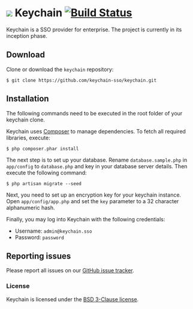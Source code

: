 # ![](https://avatars3.githubusercontent.com/u/7920184?s=32) Keychain [![Build Status](https://api.travis-ci.org/keychain-sso/keychain.svg)](https://travis-ci.org/keychain-sso/keychain)

Keychain is a SSO provider for enterprise. The project is currently in its inception phase.

## Download

Clone or download the `keychain` repository:

```
$ git clone https://github.com/keychain-sso/keychain.git
```

## Installation

The following commands need to be executed in the root folder of your keychain clone.

Keychain uses [Composer](https://getcomposer.org/) to manage dependencies. To fetch all required libraries, execute:
```
$ php composer.phar install
```

The next step is to set up your database. Rename `database.sample.php` in `app/config` to `database.php` and key in your database server details. Then execute the following command:
```
$ php artisan migrate --seed
```

Next, you need to set up an encryption key for your keychain instance. Open `app/config/app.php` and set the `key` parameter to a 32 character alphanumeric hash.

Finally, you may log into Keychain with the following credentials:
 * Username: `admin@keychain.sso`
 * Password: `password`

## Reporting issues

Please report all issues on our [GitHub issue tracker](https://github.com/keychain-sso/keychain/issues).

### License

Keychain is licensed under the [BSD 3-Clause license](http://opensource.org/licenses/BSD-3-Clause).
